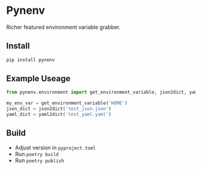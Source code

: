 # Pynenv

Richer featured environment variable grabber.

## Install

```bash
pip install pynenv
```

## Example Useage

```python
from pynenv.environment import get_environment_variable, json2dict, yaml2dict

my_env_var = get_environment_variable('HOME')
json_dict = json2dict('test_json.json')
yaml_dict = yaml2dict('test_yaml.yaml')
```

## Build

* Adjust version in ```pyproject.toml```
* Run ```poetry build```
* Run ```poetry publish```

